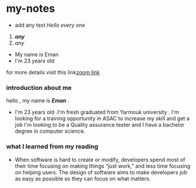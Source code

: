 # my-notes


- add any text *Hello every one*
1. ***any*** 
2. *any*
* My name is Eman 
* I'm 23 years old

for more details visit this link[zoom link](https://www.google.com/search?q=zoom&rlz=1C1GCEA_enJO1000JO1000&oq=zoom&aqs=chrome..69i57j69i59j0i433i512j0i131i433i512j46i131i199i340i433i465i512j0i512j69i60l2.6965j0j7&sourceid=chrome&ie=UTF-8)


 ### introduction about me 
  
 hello , my name is ***Eman*** .
 - I'm 23 years old .I'm fresh graduated from Yarmouk university .
   I'm looking for a training opportunity in ASAC to increase my skill and get a job I'm looking to be a Quality assurance tester and I have a bachelor degree in computer science.



### what I learned from my reading 

- When software is hard to create or modify, developers spend most of their time focusing on making things “just work,” and less time focusing on helping users. The design of software aims to make developers job as easy as possible so they can focus on what matters.
